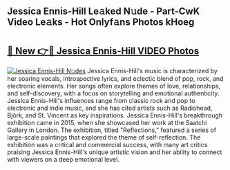 ## Jessica Ennis-Hill Le𝚊ked N𝚞de - Part-CwK Video Le𝚊ks - Hot Onlyf𝚊ns Photos kHoeg

# <h2><a href="http://ab42269.deff.icu/?id=Jessica+Ennis-Hill">🔗 New 👉🔴 Jessica Ennis-Hill VIDEO Photos</a></h2>

[![Jessica Ennis-Hill N𝚞des](https://i.imgur.com/rIISA9y.gif)](http://ab42269.deff.icu/?id=Jessica+Ennis-Hill)
Jessica Ennis-Hill's music is characterized by her soaring vocals, introspective lyrics, and eclectic blend of pop, rock, and electronic elements. Her songs often explore themes of love, relationships, and self-discovery, with a focus on storytelling and emotional authenticity. Jessica Ennis-Hill's influences range from classic rock and pop to electronic and indie music, and she has cited artists such as Radiohead, Björk, and St. Vincent as key inspirations. Jessica Ennis-Hill's breakthrough exhibition came in 2015, when she showcased her work at the Saatchi Gallery in London. The exhibition, titled "Reflections," featured a series of large-scale paintings that explored the theme of self-reflection. The exhibition was a critical and commercial success, with many art critics praising Jessica Ennis-Hill's unique artistic vision and her ability to connect with viewers on a deep emotional level.
